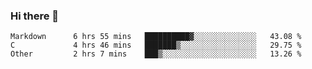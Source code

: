 ### Hi there 👋

<!--
**WShiBin/WShiBin** is a ✨ _special_ ✨ repository because its `README.md` (this file) appears on your GitHub profile.

Here are some ideas to get you started:

- 🔭 I’m currently working on ...
- 🌱 I’m currently learning ...
- 👯 I’m looking to collaborate on ...
- 🤔 I’m looking for help with ...
- 💬 Ask me about ...
- 📫 How to reach me: ...
- 😄 Pronouns: ...
- ⚡ Fun fact: ...
-->

<!--START_SECTION:waka-->

```text
Markdown      6 hrs 55 mins   ██████████▓░░░░░░░░░░░░░░   43.08 %
C             4 hrs 46 mins   ███████▒░░░░░░░░░░░░░░░░░   29.75 %
Other         2 hrs 7 mins    ███▒░░░░░░░░░░░░░░░░░░░░░   13.26 %
```

<!--END_SECTION:waka-->
